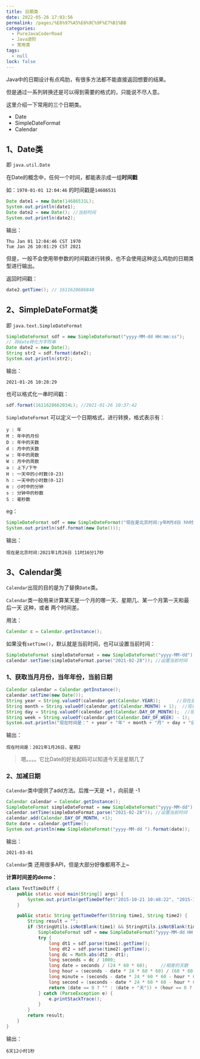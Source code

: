 ```yaml
---
title: 日期类
date: 2022-05-26 17:03:56
permalink: /pages/%E6%97%A5%E6%9C%9F%E7%B1%BB
categories: 
  - PureJavaCoderRoad
  - Java进阶
  - 常用类
tags: 
  - null
lock: false
---
```

Java中的日期设计有点鸡肋，有很多方法都不能直接返回想要的结果。

但是通过一系列转换还是可以得到需要的格式的，只能说不尽人意。

这里介绍一下常用的三个日期类。

- Date
- SimpleDateFormat
- Calendar



## 1、Date类

即 `java.util.Date`

在Date的概念中，任何一个时间，都能表示成一组**时间戳**

如：`1970-01-01 12:04:46` 的时间戳是`14686531`

```java
Date date1 = new Date(14686531L);
System.out.println(date1);
Date date2 = new Date(); //当前时间
System.out.println(date2);
```

输出：

```
Thu Jan 01 12:04:46 CST 1970
Tue Jan 26 10:01:29 CST 2021
```

但是，一般不会使用带参数的时间戳进行转换，也不会使用这种这么鸡肋的日期类型进行输出。

返回时间戳：

```java
date2.getTime(); // 1611628686840
```



## 2、SimpleDateFormat类

即 `java.text.SimpleDateFormat`

```java
SimpleDateFormat sdf = new SimpleDateFormat("yyyy-MM-dd HH:mm:ss");
// 将date转化为字符串
Date date2 = new Date();
String str2 = sdf.format(date2);
System.out.println(str2);
```

输出：

```
2021-01-26 10:28:29
```

也可以格式化一串时间戳：

```java
sdf.format(1611628662034L); //2021-01-26 10:37:42
```



`SimpleDateFormat` 可以定义一个日期格式，进行转换，格式表示有：

```
y : 年
M : 年中的月份
D : 年中的天数
d : 月中的天数
w : 年中的周数
W : 月中的周数
a : 上下/下午
H : 一天中的小时数(0-23)
h : 一天中的小时数(0-12)
m : 小时中的分钟
s : 分钟中的秒数
S : 毫秒数
```

eg：

```java
SimpleDateFormat sdf = new SimpleDateFormat("现在是北京时间:y年M月d日 hh时m分s秒");
System.out.println(sdf.format(new Date()));
```

输出：

```
现在是北京时间:2021年1月26日 11时16分17秒
```



## 3、Calendar类

 `Calendar`出现的目的是为了替换`Date`类。

`Calendar`类一般用来计算某天是一个月的哪一天、星期几、某一个月第一天和最后一天 这种，或者 两个时间差。

用法：

```java
Calendar c = Calendar.getInstance();
```

如果没有`setTime()`，默认就是当前时间，也可以设置当前时间：

```java
SimpleDateFormat simpleDateFormat = new SimpleDateFormat("yyyy-MM-dd");
calendar.setTime(simpleDateFormat.parse("2021-02-28")); //设置当前时间
```



### 1、获取当月月份，当年年份，当前日期

```java
Calendar calendar = Calendar.getInstance();
calendar.setTime(new Date());
String year = String.valueOf(calendar.get(Calendar.YEAR));      //现在是哪一年
String month = String.valueOf(calendar.get(Calendar.MONTH) + 1);  //现在是几月份 ，月份从 0 开始
String day = String.valueOf(calendar.get(Calendar.DAY_OF_MONTH));  //现在是月份的第几天
String week = String.valueOf(calendar.get(Calendar.DAY_OF_WEEK) - 1);  //现在是星期几 ，星期从 0 开始
System.out.println("现在时间是：" + year + "年" + month + "月" + day + "日，星期" + week);
```

输出：

```
现在时间是：2021年1月26日，星期2
```

> 嗯。。。。它比Date的好处起码可以知道今天是星期几了

### 2、加减日期

`Calendar`类中提供了add方法。后推一天是 +1 ，向前是 -1

```java
Calendar calendar = Calendar.getInstance();
SimpleDateFormat simpleDateFormat = new SimpleDateFormat("yyyy-MM-dd");
calendar.setTime(simpleDateFormat.parse("2021-02-28")); //设置当前时间
calendar.add(Calendar.DAY_OF_MONTH, +1);
Date date = calendar.getTime();
System.out.println(new SimpleDateFormat("yyyy-MM-dd ").format(date));
```

输出：

```
2021-03-01 
```



`Calendar`类 还用很多API，但是大部分好像都用不上~





**计算时间差的demo：**

```java
class TestTimeDiff {
    public static void main(String[] args) {
        System.out.println(getTimeDeffer("2015-10-21 10:48:22", "2015-10-27 22:48:23"));
    }

    public static String getTimeDeffer(String time1, String time2) {
        String result = "";
        if (StringUtils.isNotBlank(time1) && StringUtils.isNotBlank(time2)) {
            SimpleDateFormat sdf = new SimpleDateFormat("yyyy-MM-dd HH:mm:ss");
            try {
                long dt1 = sdf.parse(time1).getTime();
                long dt2 = sdf.parse(time2).getTime();
                long dc = Math.abs(dt2 - dt1);
                long seconds = dc / 1000;
                long date = seconds / (24 * 60 * 60);     //相差的天数
                long hour = (seconds - date * 24 * 60 * 60) / (60 * 60);//相差的小时数
                long minute = (seconds - date * 24 * 60 * 60 - hour * 60 * 60) / (60);//相差的分钟数
                long second = (seconds - date * 24 * 60 * 60 - hour * 60 * 60 - minute * 60);//相差的秒数
                return (date == 0 ? "" : (date + "天")) + (hour == 0 ? "" : (hour + "小时")) + (minute == 0 ? "" : (minute + "分")) + (second == 0 ? "" : (second + "秒"));
            } catch (ParseException e) {
                e.printStackTrace();
            }
        }
        return result;
    }
}
```

输出：

```
6天12小时1秒
```

